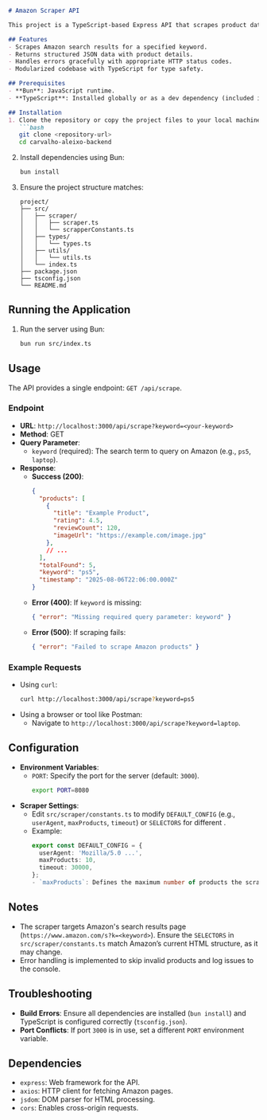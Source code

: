 ```markdown
# Amazon Scraper API

This project is a TypeScript-based Express API that scrapes product data from Amazon search results. It provides an endpoint (`/api/scrape`) to fetch product details like title, rating, review count, and image URL for a given search keyword.

## Features
- Scrapes Amazon search results for a specified keyword.
- Returns structured JSON data with product details.
- Handles errors gracefully with appropriate HTTP status codes.
- Modularized codebase with TypeScript for type safety.

## Prerequisites
- **Bun**: JavaScript runtime.
- **TypeScript**: Installed globally or as a dev dependency (included in `package.json`).

## Installation
1. Clone the repository or copy the project files to your local machine.
   ```bash
   git clone <repository-url>
   cd carvalho-aleixo-backend
   ```
2. Install dependencies using Bun:
   ```bash
   bun install
   ```
3. Ensure the project structure matches:
   ```
   project/
   ├── src/
   │   ├── scraper/
   │   │   ├── scraper.ts
   │   │   └── scrapperConstants.ts
   │   ├── types/
   │   │   └── types.ts
   │   ├── utils/
   │   │   └── utils.ts
   │   └── index.ts
   ├── package.json
   ├── tsconfig.json
   └── README.md
   ```

## Running the Application
1. Run the server using Bun:
   ```bash
   bun run src/index.ts
   ```

## Usage
The API provides a single endpoint: `GET /api/scrape`.

### Endpoint
- **URL**: `http://localhost:3000/api/scrape?keyword=<your-keyword>`
- **Method**: GET
- **Query Parameter**:
  - `keyword` (required): The search term to query on Amazon (e.g., `ps5`, `laptop`).
- **Response**:
  - **Success (200)**:
    ```json
    {
      "products": [
        {
          "title": "Example Product",
          "rating": 4.5,
          "reviewCount": 120,
          "imageUrl": "https://example.com/image.jpg"
        },
        // ...
      ],
      "totalFound": 5,
      "keyword": "ps5",
      "timestamp": "2025-08-06T22:06:00.000Z"
    }
    ```
  - **Error (400)**: If `keyword` is missing:
    ```json
    { "error": "Missing required query parameter: keyword" }
    ```
  - **Error (500)**: If scraping fails:
    ```json
    { "error": "Failed to scrape Amazon products" }
    ```

### Example Requests
- Using `curl`:
  ```bash
  curl http://localhost:3000/api/scrape?keyword=ps5
  ```
- Using a browser or tool like Postman:
  - Navigate to `http://localhost:3000/api/scrape?keyword=laptop`.

## Configuration
- **Environment Variables**:
  - `PORT`: Specify the port for the server (default: `3000`).
    ```bash
    export PORT=8080
    ```
- **Scraper Settings**:
  - Edit `src/scraper/constants.ts` to modify `DEFAULT_CONFIG` (e.g., `userAgent`, `maxProducts`, `timeout`) or `SELECTORS` for different .
  - Example:
    ```typescript
    export const DEFAULT_CONFIG = {
      userAgent: 'Mozilla/5.0 ...',
      maxProducts: 10,
      timeout: 30000,
    };
    - `maxProducts`: Defines the maximum number of products the scraper will attempt to extract during a single run.

    ```

## Notes
- The scraper targets Amazon's search results page (`https://www.amazon.com/s?k=<keyword>`). Ensure the `SELECTORS` in `src/scraper/constants.ts` match Amazon’s current HTML structure, as it may change.
- Error handling is implemented to skip invalid products and log issues to the console.

## Troubleshooting
- **Build Errors**: Ensure all dependencies are installed (`bun install`) and TypeScript is configured correctly (`tsconfig.json`).
- **Port Conflicts**: If port `3000` is in use, set a different `PORT` environment variable.

## Dependencies
- `express`: Web framework for the API.
- `axios`: HTTP client for fetching Amazon pages.
- `jsdom`: DOM parser for HTML processing.
- `cors`: Enables cross-origin requests.
```